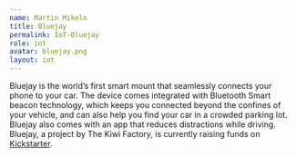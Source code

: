```yaml
---
name: Martin Mikeln
title: Bluejay
permalink: IoT-Bluejay
role: iot
avatar: bluejay.png
layout: iot
---
```

Bluejay is the world’s first smart mount that seamlessly connects your phone to your car. The device comes integrated with Bluetooth Smart beacon technology, which keeps you connected beyond the confines of your vehicle, and can also help you find your car in a crowded parking lot. Bluejay also comes with an app that reduces distractions while driving. Bluejay, a project by The Kiwi Factory, is currently raising funds on [Kickstarter](https://www.kickstarter.com/projects/1509130378/bluejay-the-worlds-first-smart-mount-for-your-car/).
